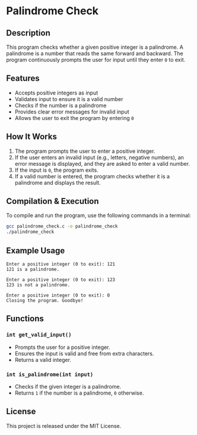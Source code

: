 # Palindrome Check

## Description
This program checks whether a given positive integer is a palindrome. A palindrome is a number that reads the same forward and backward. The program continuously prompts the user for input until they enter `0` to exit.

## Features
- Accepts positive integers as input
- Validates input to ensure it is a valid number
- Checks if the number is a palindrome
- Provides clear error messages for invalid input
- Allows the user to exit the program by entering `0`

## How It Works
1. The program prompts the user to enter a positive integer.
2. If the user enters an invalid input (e.g., letters, negative numbers), an error message is displayed, and they are asked to enter a valid number.
3. If the input is `0`, the program exits.
4. If a valid number is entered, the program checks whether it is a palindrome and displays the result.

## Compilation & Execution
To compile and run the program, use the following commands in a terminal:

```sh
gcc palindrome_check.c -o palindrome_check
./palindrome_check
```

## Example Usage
```
Enter a positive integer (0 to exit): 121
121 is a palindrome.

Enter a positive integer (0 to exit): 123
123 is not a palindrome.

Enter a positive integer (0 to exit): 0
Closing the program. Goodbye!
```

## Functions
### `int get_valid_input()`
- Prompts the user for a positive integer.
- Ensures the input is valid and free from extra characters.
- Returns a valid integer.

### `int is_palindrome(int input)`
- Checks if the given integer is a palindrome.
- Returns `1` if the number is a palindrome, `0` otherwise.

## License
This project is released under the MIT License.